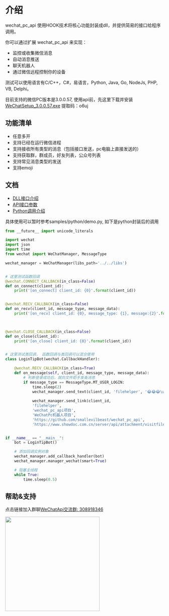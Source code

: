 介绍
=============================
wechat_pc_api 使用HOOK技术将核心功能封装成dll，并提供简易的接口给程序调用。

你可以通过扩展 wechat_pc_api 来实现：

* 监控或收集微信消息
* 自动消息推送
* 聊天机器人
* 通过微信远程控制你的设备

测试可以使用语言有C/C++，C#，易语言，Python, Java, Go, NodeJs, PHP, VB, Delphi。

目前支持的微信PC版本是3.0.0.57, 使用api前，先这里下载并安装[WeChatSetup_3.0.0.57.exe](https://pan.baidu.com/s/1uQ9sAmHNFms6Ep-RY_WkQQ)  提取码：o6uj


功能清单
-----------------------------------
- 任意多开
- 支持已经在运行微信进程
- 支持接收所有类型的消息（包括接口发送，pc电脑上直接发送的）
- 支持获取群，群成员，好友列表，公众号列表
- 支持常见消息类型的发送
- 支持emoji
 

文档
----------------------------
- [DLL接口介绍](doc/dll.md)
- [API接口参数](https://www.showdoc.com.cn/579570325733136)
- [Python调用介绍](doc/python.md)


具体使用可以暂时参考samples/python/demo.py, 如下是python封装后的调用

```python
from __future__ import unicode_literals

import wechat
import json
import time
from wechat import WeChatManager, MessageType

wechat_manager = WeChatManager(libs_path='../../libs')


# 这里测试函数回调
@wechat.CONNECT_CALLBACK(in_class=False)
def on_connect(client_id):
	print('[on_connect] client_id: {0}'.format(client_id))


@wechat.RECV_CALLBACK(in_class=False)
def on_recv(client_id, message_type, message_data):
	print('[on_recv] client_id: {0}, message_type: {1}, message:{2}'.format(client_id,
																			message_type, json.dumps(message_data)))


@wechat.CLOSE_CALLBACK(in_class=False)
def on_close(client_id):
	print('[on_close] client_id: {0}'.format(client_id))


# 这里测试类回调， 函数回调与类回调可以混合使用
class LoginTipBot(wechat.CallbackHandler):

	@wechat.RECV_CALLBACK(in_class=True)
	def on_message(self, client_id, message_type, message_data):
		# 判断登录成功后，就向文件助手发条消息
		if message_type == MessageType.MT_USER_LOGIN:
			time.sleep(2)
			wechat_manager.send_text(client_id, 'filehelper', '😂😂😂\uE052该消息通过wechat_pc_api项目接口发送')
			
			wechat_manager.send_link(client_id, 
			'filehelper', 
			'wechat_pc_api项目', 
			'WeChatPc机器人项目', 
			'https://github.com/smallevilbeast/wechat_pc_api', 
			'https://www.showdoc.com.cn/server/api/attachment/visitfile/sign/0203e82433363e5ff9c6aa88aa9f1bbe?showdoc=.jpg)')


if __name__ == "__main__":
	bot = LoginTipBot()

	# 添加回调实例对象
	wechat_manager.add_callback_handler(bot)
	wechat_manager.manager_wechat(smart=True)

	# 阻塞主线程
	while True:
		time.sleep(0.5)
```


帮助&支持
-------------------------
点击链接加入群聊[WeChatApi交流群: 308918346](https://jq.qq.com/?_wv=1027&k=EfM5FKpY)

<img src="./doc/qqgroup.jpg" height="300" />
